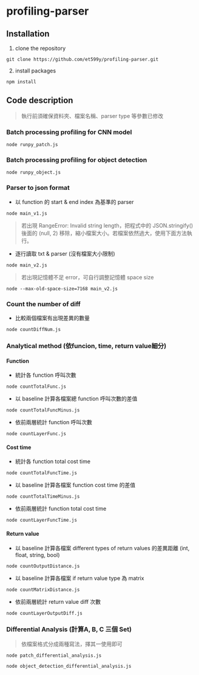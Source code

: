 # profiling-parser

## Installation
1. clone the repository
```
git clone https://github.com/et599y/profiling-parser.git
```

2. install packages
```
npm install
```

## Code description
> 執行前須確保資料夾、檔案名稱、parser type 等參數已修改

### Batch processing profiling for CNN model
```
node runpy_patch.js
```

### Batch processing profiling for object detection
```
node runpy_object.js
```

### Parser to json format

- 以 function 的 start & end index 為基準的 parser
```
node main_v1.js
```
> 若出現 RangeError: Invalid string length，把程式中的 JSON.stringify() 後面的 (null, 2) 移除，縮小檔案大小。若檔案依然過大，使用下面方法執行。

- 逐行讀取 txt & parser (沒有檔案大小限制)
```
node main_v2.js
```
> 若出現記憶體不足 error，可自行調整記憶體 space size
```
node --max-old-space-size=7168 main_v2.js
```

### Count the number of diff
- 比較兩個檔案有出現差異的數量
```
node countDiffNum.js
```

### Analytical method (依funcion, time, return value細分)
#### Function

- 統計各 function 呼叫次數
```
node countTotalFunc.js
```
- 以 baseline 計算各檔案總 function 呼叫次數的差值
```
node countTotalFuncMinus.js
```
- 依前兩層統計 function 呼叫次數
```
node countLayerFunc.js
```

#### Cost time
- 統計各 function total cost time
```
node countTotalFuncTime.js
```
- 以 baseline 計算各檔案 function cost time 的差值
```
node countTotalTimeMinus.js
```
- 依前兩層統計 function total cost time
```
node countLayerFuncTime.js
```

#### Return value
- 以 baseline 計算各檔案 different types of return values 的差異距離 (int, float, string, bool)
```
node countOutputDistance.js
```
- 以 baseline 計算各檔案 if return value type 為 matrix
```
node countMatrixDistance.js
```
- 依前兩層統計 return value diff 次數
```
node countLayerOutputDiff.js
```

### Differential Analysis (計算A, B, C 三個 Set)
> 依檔案格式分成兩種寫法，擇其一使用即可
```
node patch_differential_analysis.js
```
```
node object_detection_differential_analysis.js
```